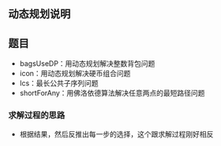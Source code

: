 ## 动态规划说明

## 题目

- bagsUseDP：用动态规划解决整数背包问题
- icon：用动态规划解决硬币组合问题
- lcs：最长公共子序列问题
- shortForAny：用佛洛依德算法解决任意两点的最短路径问题

### 求解过程的思路
  - 根据结果，然后反推出每一步的选择，这个跟求解过程刚好相反

